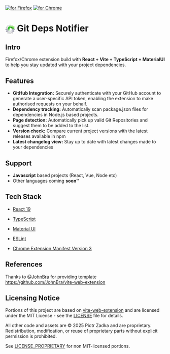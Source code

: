[<img src="https://blog.mozilla.org/addons/files/2020/04/get-the-addon-fx-apr-2020.svg" alt="for Firefox" height="60px">](https://addons.mozilla.org/en-GB/firefox/addon/git-deps-notifier/)
[<img src="https://upload.wikimedia.org/wikipedia/commons/8/87/Google_Chrome_icon_%282011%29.png" alt="for Chrome" height="60px">](https://chromewebstore.google.com/detail/git-deps-notifier/nakcdmhknjgpddhaocihhleedajhnagg)

<h1><img src="public/ext_icon_48.png" alt="Logo" height="30px" style="vertical-align: middle;"> Git Deps Notifier</h1>

</div>

## Intro

Firefox/Chrome extension build with <b>React + Vite + TypeScript + MaterialUI</b> to help you stay updated with your project dependencies.

## Features

- <b>GitHub Integration:</b> Securely authenticate with your GitHub account to generate a user-specific API token, enabling the extension to make authorised requests on your behalf.
- <b>Dependency tracking:</b> Automatically scan package.json files for dependencies in Node.js based projects.
- <b>Page detection:</b> Automatically pick up valid Git Repositories and suggest them to be added to the list.
- <b>Version check:</b> Compare current project versions with the latest releases available in npm
- <b>Latest changelog view:</b> Stay up to date with latest changes made to your dependencies

## Support

- <b>Javascript</b> based projects (React, Vue, Node etc)
- Other languages coming <b>soon™</b>

## Tech Stack

- [React 19](https://reactjs.org/)

- [TypeScript](https://www.typescriptlang.org/)

- [Material UI](https://mui.com/material-ui/)

- [ESLint](https://eslint.org/)

- [Chrome Extension Manifest Version 3](https://developer.chrome.com/docs/extensions/mv3/intro/)

## References

Thanks to [@JohnBra](https://github.com/JohnBra) for providing template https://github.com/JohnBra/vite-web-extension

## Licensing Notice

Portions of this project are based on [vite-web-extension](https://github.com/JohnBra/vite-web-extension) and are licensed under the MIT License - see the [LICENSE](./LICENSE) file for details.

All other code and assets are © 2025 Piotr Zadka and are proprietary. Redistribution, modification, or reuse of proprietary parts without explicit permission is prohibited.

See [LICENSE_PROPRIETARY](./LICENSE_PROPRIETARY) for non MIT-licensed portions.
